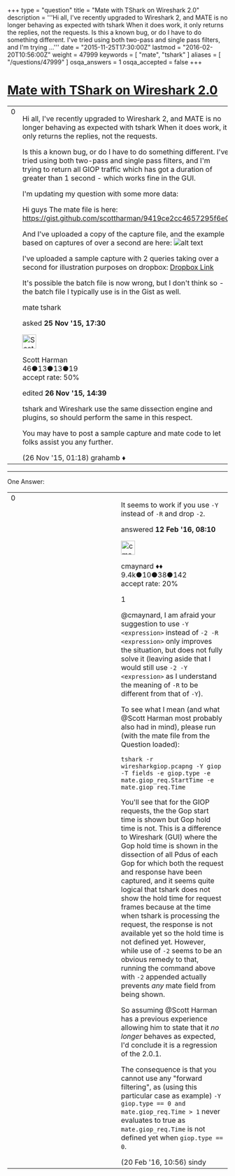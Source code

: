 +++
type = "question"
title = "Mate with TShark on Wireshark 2.0"
description = '''Hi all, I&#x27;ve recently upgraded to Wireshark 2, and MATE is no longer behaving as expected with tshark When it does work, it only returns the replies, not the requests. Is this a known bug, or do I have to do something different. I&#x27;ve tried using both two-pass and single pass filters, and I&#x27;m trying ...'''
date = "2015-11-25T17:30:00Z"
lastmod = "2016-02-20T10:56:00Z"
weight = 47999
keywords = [ "mate", "tshark" ]
aliases = [ "/questions/47999" ]
osqa_answers = 1
osqa_accepted = false
+++

<div class="headNormal">

# [Mate with TShark on Wireshark 2.0](/questions/47999/mate-with-tshark-on-wireshark-20)

</div>

<div id="main-body">

<div id="askform">

<table id="question-table" style="width:100%;"><colgroup><col style="width: 50%" /><col style="width: 50%" /></colgroup><tbody><tr class="odd"><td style="width: 30px; vertical-align: top"><div class="vote-buttons"><span id="post-47999-upvote" class="ajax-command post-vote up" rel="nofollow" title="I like this post (click again to cancel)"> </span><div id="post-47999-score" class="post-score" title="current number of votes">0</div><span id="post-47999-downvote" class="ajax-command post-vote down" rel="nofollow" title="I dont like this post (click again to cancel)"> </span> <span id="favorite-mark" class="ajax-command favorite-mark" rel="nofollow" title="mark/unmark this question as favorite (click again to cancel)"> </span><div id="favorite-count" class="favorite-count"></div></div></td><td><div id="item-right"><div class="question-body"><p>Hi all, I've recently upgraded to Wireshark 2, and MATE is no longer behaving as expected with tshark When it does work, it only returns the replies, not the requests.</p><p>Is this a known bug, or do I have to do something different. I've tried using both two-pass and single pass filters, and I'm trying to return all GIOP traffic which has got a duration of greater than 1 second - which works fine in the GUI.</p><p>I'm updating my question with some more data:</p><p>Hi guys The mate file is here: <a href="https://gist.github.com/scottharman/9419ce2cc4657295f6e0">https://gist.github.com/scottharman/9419ce2cc4657295f6e0</a></p><p>And I've uploaded a copy of the capture file, and the example based on captures of over a second are here: <img src="http://i.imgur.com/wzI3td8.png" alt="alt text" /></p><p>I've uploaded a sample capture with 2 queries taking over a second for illustration purposes on dropbox: <a href="https://dl.dropboxusercontent.com/u/7916275/wiresharkgiop.pcapng">Dropbox Link</a></p><p>It's possible the batch file is now wrong, but I don't think so - the batch file I typically use is in the Gist as well.</p></div><div id="question-tags" class="tags-container tags"><span class="post-tag tag-link-mate" rel="tag" title="see questions tagged &#39;mate&#39;">mate</span> <span class="post-tag tag-link-tshark" rel="tag" title="see questions tagged &#39;tshark&#39;">tshark</span></div><div id="question-controls" class="post-controls"></div><div class="post-update-info-container"><div class="post-update-info post-update-info-user"><p>asked <strong>25 Nov '15, 17:30</strong></p><img src="https://secure.gravatar.com/avatar/c4a59238ef906285e110fa429a9a94b9?s=32&amp;d=identicon&amp;r=g" class="gravatar" width="32" height="32" alt="Scott%20Harman&#39;s gravatar image" /><p><span>Scott Harman</span><br />
<span class="score" title="46 reputation points">46</span><span title="13 badges"><span class="badge1">●</span><span class="badgecount">13</span></span><span title="13 badges"><span class="silver">●</span><span class="badgecount">13</span></span><span title="19 badges"><span class="bronze">●</span><span class="badgecount">19</span></span><br />
<span class="accept_rate" title="Rate of the user&#39;s accepted answers">accept rate:</span> <span title="Scott Harman has one accepted answer">50%</span></p></img></div><div class="post-update-info post-update-info-edited"><p><span> edited <strong>26 Nov '15, 14:39</strong> </span></p></div></div><div id="comments-container-47999" class="comments-container"><span id="48001"></span><div id="comment-48001" class="comment"><div id="post-48001-score" class="comment-score"></div><div class="comment-text"><p>tshark and Wireshark use the same dissection engine and plugins, so should perform the same in this respect.</p><p>You may have to post a sample capture and mate code to let folks assist you any further.</p></div><div id="comment-48001-info" class="comment-info"><span class="comment-age">(26 Nov '15, 01:18)</span> <span class="comment-user userinfo">grahamb ♦</span></div></div></div><div id="comment-tools-47999" class="comment-tools"></div><div class="clear"></div><div id="comment-47999-form-container" class="comment-form-container"></div><div class="clear"></div></div></td></tr></tbody></table>

------------------------------------------------------------------------

<div class="tabBar">

<span id="sort-top"></span>

<div class="headQuestions">

One Answer:

</div>

</div>

<span id="50158"></span>

<div id="answer-container-50158" class="answer">

<table style="width:100%;"><colgroup><col style="width: 50%" /><col style="width: 50%" /></colgroup><tbody><tr class="odd"><td style="width: 30px; vertical-align: top"><div class="vote-buttons"><span id="post-50158-upvote" class="ajax-command post-vote up" rel="nofollow" title="I like this post (click again to cancel)"> </span><div id="post-50158-score" class="post-score" title="current number of votes">0</div><span id="post-50158-downvote" class="ajax-command post-vote down" rel="nofollow" title="I dont like this post (click again to cancel)"> </span></div></td><td><div class="item-right"><div class="answer-body"><p>It seems to work if you use <code>-Y</code> instead of <code>-R</code> and drop <code>-2</code>.</p></div><div class="answer-controls post-controls"></div><div class="post-update-info-container"><div class="post-update-info post-update-info-user"><p>answered <strong>12 Feb '16, 08:10</strong></p><img src="https://secure.gravatar.com/avatar/55158e2322c4e365a5e0a4a0ac3fbcef?s=32&amp;d=identicon&amp;r=g" class="gravatar" width="32" height="32" alt="cmaynard&#39;s gravatar image" /><p><span>cmaynard ♦♦</span><br />
<span class="score" title="9361 reputation points"><span>9.4k</span></span><span title="10 badges"><span class="badge1">●</span><span class="badgecount">10</span></span><span title="38 badges"><span class="silver">●</span><span class="badgecount">38</span></span><span title="142 badges"><span class="bronze">●</span><span class="badgecount">142</span></span><br />
<span class="accept_rate" title="Rate of the user&#39;s accepted answers">accept rate:</span> <span title="cmaynard has 108 accepted answers">20%</span></p></div></div><div id="comments-container-50158" class="comments-container"><span id="50371"></span><div id="comment-50371" class="comment"><div id="post-50371-score" class="comment-score">1</div><div class="comment-text"><p><span></span><span>@cmaynard</span>, I am afraid your suggestion to use <code>-Y &lt;expression&gt;</code> instead of <code>-2 -R &lt;expression&gt;</code> only improves the situation, but does not fully solve it (leaving aside that I would still use <code>-2 -Y &lt;expression&gt;</code> as I understand the meaning of <code>-R</code> to be different from that of <code>-Y</code>).</p><p>To see what I mean (and what <span></span><span></span><span></span><span>@Scott Harman</span> most probably also had in mind), please run (with the mate file from the Question loaded):</p><pre><code>tshark -r wiresharkgiop.pcapng -Y giop -T fields -e giop.type -e mate.giop_req.StartTime -e mate.giop_req.Time</code></pre><p>You'll see that for the GIOP requests, the the Gop start time is shown but Gop hold time is not. This is a difference to Wireshark (GUI) where the Gop hold time is shown in the dissection of all Pdus of each Gop for which both the request and response have been captured, and it seems quite logical that tshark does not show the hold time for request frames because at the time when tshark is processing the request, the response is not available yet so the hold time is not defined yet. However, while use of <code>-2</code> seems to be an obvious remedy to that, running the command above with <code>-2</code> appended actually prevents <em>any</em> mate field from being shown.</p><p>So assuming <span></span><span></span><span></span><span>@Scott Harman</span> has a previous experience allowing him to state that it <em>no longer</em> behaves as expected, I'd conclude it is a regression of the 2.0.1.</p><p>The consequence is that you cannot use any "forward filtering", as (using this particular case as example) <code>-Y giop.type == 0 and mate.giop_req.Time &gt; 1</code> never evaluates to true as <code>mate.giop_req.Time</code> is not defined yet when <code>giop.type == 0</code>.</p></div><div id="comment-50371-info" class="comment-info"><span class="comment-age">(20 Feb '16, 10:56)</span> <span class="comment-user userinfo">sindy</span></div></div></div><div id="comment-tools-50158" class="comment-tools"></div><div class="clear"></div><div id="comment-50158-form-container" class="comment-form-container"></div><div class="clear"></div></div></td></tr></tbody></table>

</div>

<div class="paginator-container-left">

</div>

</div>

</div>

